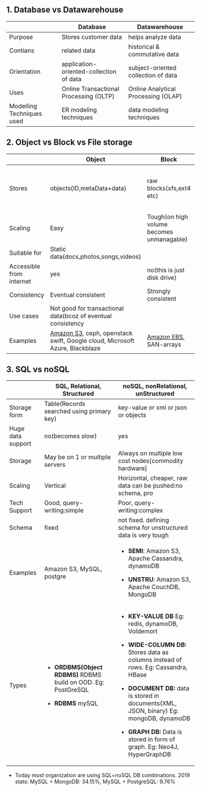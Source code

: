 ## 1. Database vs Datawarehouse

| | Database | Datawarehouse |
| --- | --- | --- |
| Purpose | Stores customer data | helps analyze data |
| Contians | related data | historical & commutative data |
| Orientation | application-oriented-collection of data | subject-oriented collection of data |
| Uses | Online Transactional Processing (OLTP) |  Online Analytical Processing (OLAP) |
| Modelling Techniques used | ER modeling techniques | data modeling techniques |

## 2. Object vs Block vs File storage

| | Object | Block | File |
| --- | --- | --- | --- |
| Stores | objects{ID,metaData+data} | raw blocks(xfs,ext4 etc) | data in file, with limited meta-data |
| Scaling | Easy | Tough(on high volume becomes unmanagable) |
| Suitable for | Static data(docs,photos,songs,videos) |
| Accessible from internet | yes | no(this is just disk drive) |
| Consistency | Eventual consistent | Strongly consistent|
| Use cases | Not good for transactional data(bcoz of eventual consistency |
| Examples | [Amazon S3](https://github.com/amitkumar50/Code-examples/blob/master/System-Design/Concepts/aws/storage/s3.md), ceph, openstack swift, Google cloud, Microsoft Azure, Blackblaze | [Amazon EBS](https://github.com/amitkumar50/Code-examples/blob/master/System-Design/Concepts/aws/storage/ebs.md), SAN-arrays | [Amazon EFS](https://github.com/amitkumar50/Code-examples/blob/master/System-Design/Concepts/aws/storage/efs.md), Gluster |

## 3. SQL vs noSQL

| | SQL, Relational, Structured | noSQL, nonRelational, unStructured |
| --- | --- | --- |
| Storage form | Table(Records searched using primary key) | key-value or xml or json or objects |
| Huge data support | no(becomes slow) | yes |
| Storage | May be on 1 or multiple servers | Always on multiple low cost nodes[commodity hardware] |
| Scaling | Vertical | Horizontal, cheaper, raw data can be pushed:no schema, pro |
| Tech Support | Good, query-writing:simple | Poor, query-writing:complex |
| Schema | fixed | not fixed. defining schema for unstructured data is very tough |
| Examples | Amazon S3, MySQL, postgre | <ul><li>**SEMI**: Amazon S3, Apache Cassandra, dynamoDB</li></ul> <ul><li>**UNSTRU**: Amazon S3, Apache CouchDB, MongoDB</li></ul> |
| Types | <ul><li>**ORDBMS(Object RDBMS)** RDBMS build on OOD. Eg: PostGreSQL</li></ul> <ul><li>**RDBMS** mySQL</li><ul> | <ul><li>**KEY-VALUE DB** Eg: redis, dynamoDB, Voldemort</li></ul> <ul><li>**WIDE-COLUMN DB:** Stores data as columns instead of rows. Eg: Cassandra, HBase</li></ul> <ul><li>**DOCUMENT DB:** data is stored in documents(XML, JSON, binary) Eg: mongoDB, dynamoDB</li></ul> <ul><li>**GRAPH DB:** Data is stored in form of graph. Eg: Neo4J, HyperGraphDB</li></ul>
  
- Today most organization are using SQL+noSQL DB combinations. 2019 stats:   MySQL + MongoDB: 34.15%,  MySQL + PostgreSQL: 9.76%
